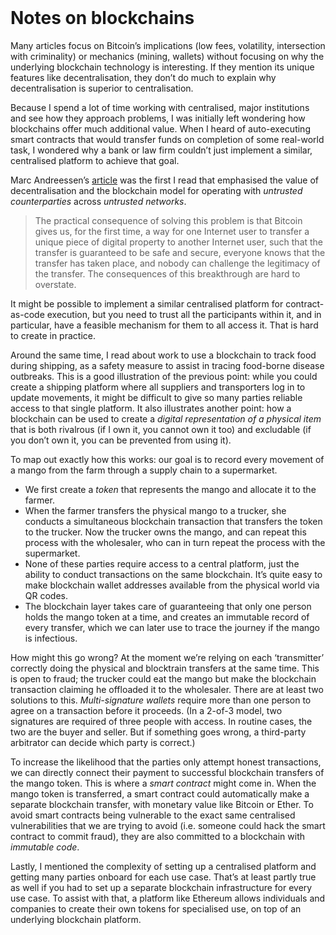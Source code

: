 <header><title>Notes on blockchains</title></header>

# Notes on blockchains

Many articles focus on Bitcoin’s implications (low fees, volatility, intersection with criminality) or mechanics (mining, wallets) without focusing on why the underlying blockchain technology is interesting. If they mention its unique features like decentralisation, they don’t do much to explain why decentralisation is superior to centralisation.

Because I spend a lot of time working with centralised, major institutions and see how they approach problems, I was initially left wondering how blockchains offer much additional value. When I heard of auto-executing smart contracts that would transfer funds on completion of some real-world task, I wondered why a bank or law firm couldn’t just implement a similar, centralised platform to achieve that goal.

Marc Andreessen’s [article](https://dealbook.nytimes.com/2014/01/21/why-bitcoin-matters/) was the first I read that emphasised the value of decentralisation and the blockchain model for operating with _untrusted counterparties_ across _untrusted networks_.

> The practical consequence of solving this problem is that Bitcoin gives us, for the first time, a way for one Internet user to transfer a unique piece of digital property to another Internet user, such that the transfer is guaranteed to be safe and secure, everyone knows that the transfer has taken place, and nobody can challenge the legitimacy of the transfer. The consequences of this breakthrough are hard to overstate.

It might be possible to implement a similar centralised platform for contract-as-code execution, but you need to trust all the participants within it, and in particular, have a feasible mechanism for them to all access it. That is hard to create in practice.

Around the same time, I read about work to use a blockchain to track food during shipping, as a safety measure to assist in tracing food-borne disease outbreaks. This is a good illustration of the previous point: while you could create a shipping platform where all suppliers and transporters log in to update movements, it might be difficult to give so many parties reliable access to that single platform. It also illustrates another point: how a blockchain can be used to create a _digital representation of a physical item_ that is both rivalrous (if I own it, you cannot own it too) and excludable (if you don’t own it, you can be prevented from using it).

To map out exactly how this works: our goal is to record every movement of a mango from the farm through a supply chain to a supermarket.
- We first create a _token_ that represents the mango and allocate it to the farmer. 
- When the farmer transfers the physical mango to a trucker, she conducts a simultaneous blockchain transaction that transfers the token to the trucker. Now the trucker owns the mango, and can repeat this process with the wholesaler, who can in turn repeat the process with the supermarket. 
- None of these parties require access to a central platform, just the ability to conduct transactions on the same blockchain. It’s quite easy to make blockchain wallet addresses available from the physical world via QR codes.
- The blockchain layer takes care of guaranteeing that only one person holds the mango token at a time, and creates an immutable record of every transfer, which we can later use to trace the journey if the mango is infectious. 

How might this go wrong? At the moment we’re relying on each ‘transmitter’ correctly doing the physical and blocktrain transfers at the same time. This is open to fraud; the trucker could eat the mango but make the blockchain transaction claiming he offloaded it to the wholesaler. There are at least two solutions to this. _Multi-signature wallets_ require more than one person to agree on a transaction before it proceeds. (In a 2-of-3 model, two signatures are required of three people with access. In routine cases, the two are the buyer and seller. But if something goes wrong, a third-party arbitrator can decide which party is correct.)

To increase the likelihood that the parties only attempt honest transactions, we can directly connect their payment to successful blockchain transfers of the mango token. This is where a _smart contract_ might come in. When the mango token is transferred, a smart contract could automatically make a separate blockchain transfer, with monetary value like Bitcoin or Ether. To avoid smart contracts being vulnerable to the exact same centralised vulnerabilities that we are trying to avoid (i.e. someone could hack the smart contract to commit fraud), they are also committed to a blockchain with _immutable code_.

Lastly, I mentioned the complexity of setting up a centralised platform and getting many parties onboard for each use case. That’s at least partly true as well if you had to set up a separate blockchain infrastructure for every use case. To assist with that, a platform like Ethereum allows individuals and companies to create their own tokens for specialised use, on top of an underlying blockchain platform.